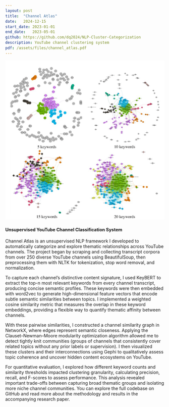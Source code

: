 ```yaml
---
layout: post
title:  "Channel Atlas"
date:   2024-12-15
start_date: 2023-01-01
end_date:   2023-05-01
github: https://github.com/dq2024/NLP-Cluster-Categorization
description: YouTube channel clustering system
pdf: /assets/files/channel_atlas.pdf
---
```


<div class="project-content layout-centered-yt">
<div class="project-image">
    <img src="/assets/img/yt-cluster.png" alt="VENT App Screenshot">
  </div>
  <h4>Unsupervised YouTube Channel Classification System</h4>
  
  
  <p>
    Channel Atlas is an unsupervised NLP framework I developed to automatically categorize and explore thematic relationships across YouTube channels. The project began by scraping and collecting transcript corpora from over 250 diverse YouTube channels using BeautifulSoup, then preprocessing them with NLTK for tokenization, stop word removal, and normalization.
  </p>

  <p>
    To capture each channel’s distinctive content signature, I used KeyBERT to extract the top-n most relevant keywords from every channel transcript, producing concise semantic profiles. These keywords were then embedded with word2vec to generate high-dimensional feature vectors that encode subtle semantic similarities between topics. I implemented a weighted cosine similarity metric that measures the overlap in these keyword embeddings, providing a flexible way to quantify thematic affinity between channels.
  </p>

  <p>
    With these pairwise similarities, I constructed a channel similarity graph in NetworkX, where edges represent semantic closeness. Applying the Clauset–Newman–Moore modularity optimization algorithm allowed me to detect tightly knit communities (groups of channels that consistently cover related topics without any prior labels or supervision). I then visualized these clusters and their interconnections using Gephi to qualitatively assess topic coherence and uncover hidden content ecosystems on YouTube.
  </p>

  <p>
    For quantitative evaluation, I explored how different keyword counts and similarity thresholds impacted clustering granularity, calculating precision, recall, and F-scores to assess performance. This analysis revealed important trade-offs between capturing broad thematic groups and isolating more niche channel communities. You can explore the full codebase on GitHub and read more about the methodology and results in the accompanying research paper.
  </p>
</div>

